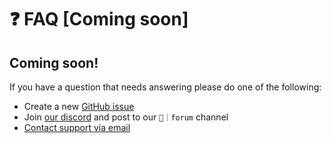 # ❓ FAQ \[Coming soon]

## Coming soon!

If you have a question that needs answering please do one of the following:

* Create a new [GitHub issue](https://github.com/atsign-foundation/noports/issues/new/choose)
* Join [our discord](https://discord.atsign.com) and post to our `📑｜forum` channel
* [Contact support via email](mailto:support@noports.com)
